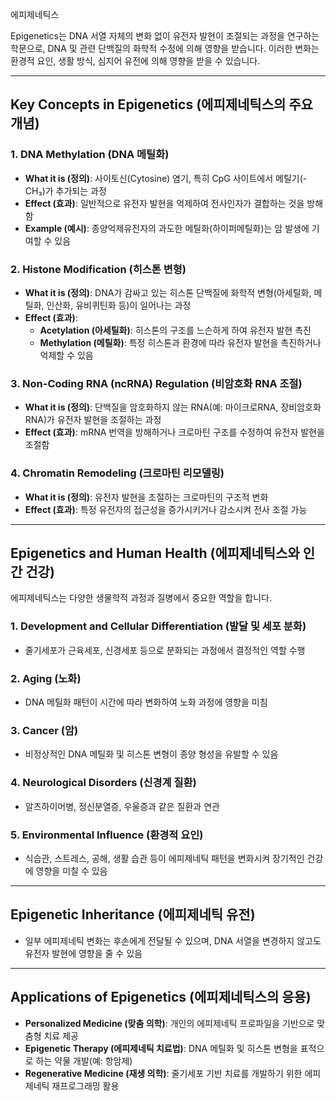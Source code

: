에피제네틱스

Epigenetics는 DNA 서열 자체의 변화 없이 유전자 발현이 조절되는 과정을 연구하는 학문으로, DNA 및 관련 단백질의 화학적 수정에 의해 영향을 받습니다. 이러한 변화는 환경적 요인, 생활 방식, 심지어 유전에 의해 영향을 받을 수 있습니다.

---

## **Key Concepts in Epigenetics** (에피제네틱스의 주요 개념)

### **1. DNA Methylation (DNA 메틸화)**

- **What it is (정의)**: 사이토신(Cytosine) 염기, 특히 CpG 사이트에서 메틸기(-CH₃)가 추가되는 과정
- **Effect (효과)**: 일반적으로 유전자 발현을 억제하여 전사인자가 결합하는 것을 방해함
- **Example (예시)**: 종양억제유전자의 과도한 메틸화(하이퍼메틸화)는 암 발생에 기여할 수 있음

### **2. Histone Modification (히스톤 변형)**

- **What it is (정의)**: DNA가 감싸고 있는 히스톤 단백질에 화학적 변형(아세틸화, 메틸화, 인산화, 유비퀴틴화 등)이 일어나는 과정
- **Effect (효과)**:
    - **Acetylation (아세틸화)**: 히스톤의 구조를 느슨하게 하여 유전자 발현 촉진
    - **Methylation (메틸화)**: 특정 히스톤과 환경에 따라 유전자 발현을 촉진하거나 억제할 수 있음

### **3. Non-Coding RNA (ncRNA) Regulation (비암호화 RNA 조절)**

- **What it is (정의)**: 단백질을 암호화하지 않는 RNA(예: 마이크로RNA, 장비암호화 RNA)가 유전자 발현을 조절하는 과정
- **Effect (효과)**: mRNA 번역을 방해하거나 크로마틴 구조를 수정하여 유전자 발현을 조절함

### **4. Chromatin Remodeling (크로마틴 리모델링)**

- **What it is (정의)**: 유전자 발현을 조절하는 크로마틴의 구조적 변화
- **Effect (효과)**: 특정 유전자의 접근성을 증가시키거나 감소시켜 전사 조절 가능

---

## **Epigenetics and Human Health** (에피제네틱스와 인간 건강)

에피제네틱스는 다양한 생물학적 과정과 질병에서 중요한 역할을 합니다.

### **1. Development and Cellular Differentiation (발달 및 세포 분화)**

- 줄기세포가 근육세포, 신경세포 등으로 분화되는 과정에서 결정적인 역할 수행

### **2. Aging (노화)**

- DNA 메틸화 패턴이 시간에 따라 변화하여 노화 과정에 영향을 미침

### **3. Cancer (암)**

- 비정상적인 DNA 메틸화 및 히스톤 변형이 종양 형성을 유발할 수 있음

### **4. Neurological Disorders (신경계 질환)**

- 알츠하이머병, 정신분열증, 우울증과 같은 질환과 연관

### **5. Environmental Influence (환경적 요인)**

- 식습관, 스트레스, 공해, 생활 습관 등이 에피제네틱 패턴을 변화시켜 장기적인 건강에 영향을 미칠 수 있음

---

## **Epigenetic Inheritance (에피제네틱 유전)**

- 일부 에피제네틱 변화는 후손에게 전달될 수 있으며, DNA 서열을 변경하지 않고도 유전자 발현에 영향을 줄 수 있음

---

## **Applications of Epigenetics (에피제네틱스의 응용)**

- **Personalized Medicine (맞춤 의학)**: 개인의 에피제네틱 프로파일을 기반으로 맞춤형 치료 제공
- **Epigenetic Therapy (에피제네틱 치료법)**: DNA 메틸화 및 히스톤 변형을 표적으로 하는 약물 개발(예: 항암제)
- **Regenerative Medicine (재생 의학)**: 줄기세포 기반 치료를 개발하기 위한 에피제네틱 재프로그래밍 활용